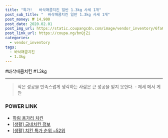 ```yaml
--- 
title: "특가!   바삭매콤치킨 일반 1.3kg 사세 1개" 
post_sub_title: "  바삭매콤치킨 일반 1.3kg 사세 1개" 
post_money: ₩ 14,900 
post_date: 2020.02.01 
post_img_url: https://static.coupangcdn.com/image/vendor_inventory/6fa0/91232a9e22a8cdf359063e597a7290eaeab44162be8f3a1ddb98f7bb9e77.jpg 
post_link_url: https://coupa.ng/bnQjZi 
categories: 
  - vendor_inventory 
tags: 
  - 바삭매콤치킨 
  - 1.3kg 
--- 
```

  #바삭매콤치킨 #1.3kg 
<hr> 

> 작은 성공을 만족스럽게 생각하는 사람은 큰 성공을 얻지 못한다. - 제세 메서 게만 


### POWER LINK

* <a href="https://blog.naver.com/fasyy4321/221792265591" target="_blank">하림 용가리 치킨</a>
* <a href="https://blog.naver.com/sakai111/221759201686" target="_blank"> [생활] 굽네치킨 정보 </a>
* <a href="https://blog.naver.com/sakai111/221792104744" target="_blank"> [생활] 치킨 특가 순위 ~52위</a>
